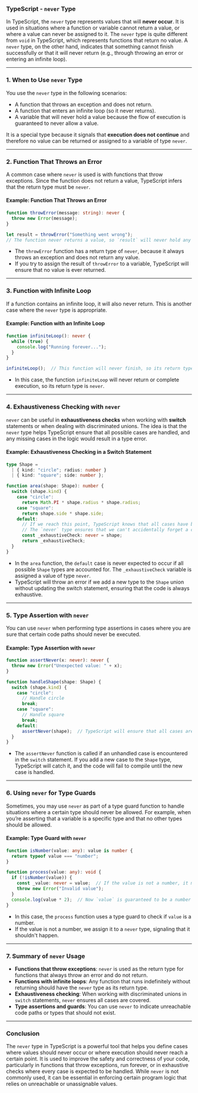### TypeScript - `never` Type

In TypeScript, the `never` type represents values that will **never occur**. It is used in situations where a function or variable cannot return a value, or where a value can never be assigned to it. The `never` type is quite different from `void` in TypeScript, which represents functions that return no value. A `never` type, on the other hand, indicates that something cannot finish successfully or that it will never return (e.g., through throwing an error or entering an infinite loop).

---

### 1. **When to Use `never` Type**

You use the `never` type in the following scenarios:
- A function that throws an exception and does not return.
- A function that enters an infinite loop (so it never returns).
- A variable that will never hold a value because the flow of execution is guaranteed to never allow a value.

It is a special type because it signals that **execution does not continue** and therefore no value can be returned or assigned to a variable of type `never`.

---

### 2. **Function That Throws an Error**

A common case where `never` is used is with functions that throw exceptions. Since the function does not return a value, TypeScript infers that the return type must be `never`.

#### Example: Function That Throws an Error

```typescript
function throwError(message: string): never {
  throw new Error(message);
}

let result = throwError("Something went wrong");
// The function never returns a value, so `result` will never hold any value.
```

- The `throwError` function has a return type of `never`, because it always throws an exception and does not return any value.
- If you try to assign the result of `throwError` to a variable, TypeScript will ensure that no value is ever returned.

---

### 3. **Function with Infinite Loop**

If a function contains an infinite loop, it will also never return. This is another case where the `never` type is appropriate.

#### Example: Function with an Infinite Loop

```typescript
function infiniteLoop(): never {
  while (true) {
    console.log("Running forever...");
  }
}

infiniteLoop();  // This function will never finish, so its return type is `never`
```

- In this case, the function `infiniteLoop` will never return or complete execution, so its return type is `never`.

---

### 4. **Exhaustiveness Checking with `never`**

`never` can be useful in **exhaustiveness checks** when working with **switch** statements or when dealing with discriminated unions. The idea is that the `never` type helps TypeScript ensure that all possible cases are handled, and any missing cases in the logic would result in a type error.

#### Example: Exhaustiveness Checking in a Switch Statement

```typescript
type Shape = 
  | { kind: "circle"; radius: number }
  | { kind: "square"; side: number };

function area(shape: Shape): number {
  switch (shape.kind) {
    case "circle":
      return Math.PI * shape.radius * shape.radius;
    case "square":
      return shape.side * shape.side;
    default:
      // If we reach this point, TypeScript knows that all cases have been handled.
      // The `never` type ensures that we can't accidentally forget a case.
      const _exhaustiveCheck: never = shape;
      return _exhaustiveCheck;
  }
}
```

- In the `area` function, the `default` case is never expected to occur if all possible `Shape` types are accounted for. The `_exhaustiveCheck` variable is assigned a value of type `never`.
- TypeScript will throw an error if we add a new type to the `Shape` union without updating the switch statement, ensuring that the code is always exhaustive.

---

### 5. **Type Assertion with `never`**

You can use `never` when performing type assertions in cases where you are sure that certain code paths should never be executed.

#### Example: Type Assertion with `never`

```typescript
function assertNever(x: never): never {
  throw new Error("Unexpected value: " + x);
}

function handleShape(shape: Shape) {
  switch (shape.kind) {
    case "circle":
      // Handle circle
      break;
    case "square":
      // Handle square
      break;
    default:
      assertNever(shape);  // TypeScript will ensure that all cases are handled
  }
}
```

- The `assertNever` function is called if an unhandled case is encountered in the `switch` statement. If you add a new case to the `Shape` type, TypeScript will catch it, and the code will fail to compile until the new case is handled.

---

### 6. **Using `never` for Type Guards**

Sometimes, you may use `never` as part of a type guard function to handle situations where a certain type should never be allowed. For example, when you’re asserting that a variable is a specific type and that no other types should be allowed.

#### Example: Type Guard with `never`

```typescript
function isNumber(value: any): value is number {
  return typeof value === "number";
}

function process(value: any): void {
  if (!isNumber(value)) {
    const _value: never = value;  // If the value is not a number, it must be of type `never`
    throw new Error("Invalid value");
  }
  console.log(value * 2);  // Now `value` is guaranteed to be a number
}
```

- In this case, the `process` function uses a type guard to check if `value` is a number.
- If the value is not a number, we assign it to a `never` type, signaling that it shouldn't happen.

---

### 7. **Summary of `never` Usage**

- **Functions that throw exceptions**: `never` is used as the return type for functions that always throw an error and do not return.
- **Functions with infinite loops**: Any function that runs indefinitely without returning should have the `never` type as its return type.
- **Exhaustiveness checking**: When working with discriminated unions in `switch` statements, `never` ensures all cases are covered.
- **Type assertions and guards**: You can use `never` to indicate unreachable code paths or types that should not exist.

---

### Conclusion

The `never` type in TypeScript is a powerful tool that helps you define cases where values should never occur or where execution should never reach a certain point. It is used to improve the safety and correctness of your code, particularly in functions that throw exceptions, run forever, or in exhaustive checks where every case is expected to be handled. While `never` is not commonly used, it can be essential in enforcing certain program logic that relies on unreachable or unassignable values.
